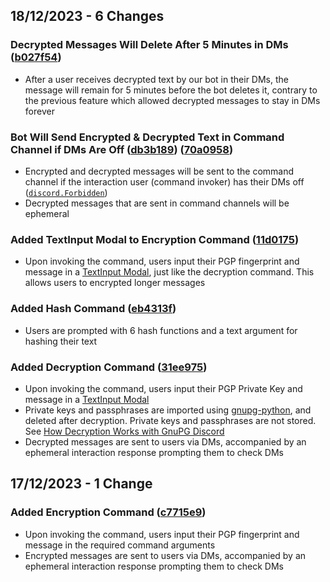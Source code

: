 ## 18/12/2023 - 6 Changes
### Decrypted Messages Will Delete After 5 Minutes in DMs ([b027f54](https://github.com/ibnaleem/gnupg-discord/commit/b027f546ff895a649b1eded7b1a01be39e0c405f))
* After a user receives decrypted text by our bot in their DMs, the message will remain for 5 minutes before the bot deletes it, contrary to the previous feature which allowed decrypted messages to stay in DMs forever

### Bot Will Send Encrypted & Decrypted Text in Command Channel if DMs Are Off ([db3b189](https://github.com/ibnaleem/gnupg-discord/commit/db3b1891cec7b95534192f7a31fbdad651ea218d)) ([70a0958](https://github.com/ibnaleem/gnupg-discord/commit/70a09585d1153f47badf01e95836dbbfcb0baf7d))
* Encrypted and decrypted messages will be sent to the command channel if the interaction user (command invoker) has their DMs off ([`discord.Forbidden`](https://discordpy.readthedocs.io/en/latest/api.html?highlight=forbidden#discord.Forbidden))
* Decrypted messages that are sent in command channels will be ephemeral
### Added TextInput Modal to Encryption Command ([11d0175](https://github.com/ibnaleem/gnupg-discord/commit/11d0175076f06f09600a2aef6f4d88c2b576c545))
* Upon invoking the command, users input their PGP fingerprint and message in a [TextInput Modal](https://discordpy.readthedocs.io/en/stable/interactions/api.html#textinput), just like the decryption command. This allows users to encrypted longer messages

### Added Hash Command ([eb4313f](https://github.com/ibnaleem/gnupg-discord/commit/eb4313ffc64738f4c32a318a4ea70f8edb7c420b))
* Users are prompted with 6 hash functions and a text argument for hashing their text

### Added Decryption Command ([31ee975](https://github.com/ibnaleem/gnupg-discord/commit/31ee975e30914239c32540d0a901e7a4130892fd))
* Upon invoking the command, users input their PGP Private Key and message in a [TextInput Modal](https://discordpy.readthedocs.io/en/stable/interactions/api.html#textinput)
* Private keys and passphrases are imported using [gnupg-python](https://gnupg.readthedocs.io/en/latest/), and deleted after decryption. Private keys and passphrases are not stored. See [How Decryption Works with GnuPG Discord](https://github.com/ibnaleem/gnupg-discord/blob/main/docs/README.md#how-decryption-works-with-gnupg-discord)
* Decrypted messages are sent to users via DMs, accompanied by an ephemeral interaction response prompting them to check DMs


## 17/12/2023 - 1 Change
### Added Encryption Command ([c7715e9](https://github.com/ibnaleem/gnupg-discord/commit/c7715e9fa6cb6da035c07bd86cbdcd19239158fc))
* Upon invoking the command, users input their PGP fingerprint and message in the required command arguments
* Encrypted messages are sent to users via DMs, accompanied by an ephemeral interaction response prompting them to check DMs
